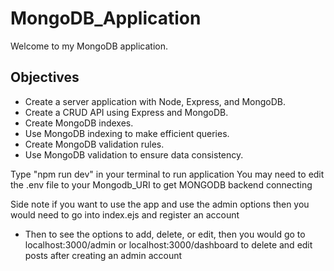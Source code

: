 # MongoDB_Application

Welcome to my MongoDB application. 

## Objectives
- Create a server application with Node, Express, and MongoDB.
- Create a CRUD API using Express and MongoDB.
- Create MongoDB indexes.
- Use MongoDB indexing to make efficient queries.
- Create MongoDB validation rules.
- Use MongoDB validation to ensure data consistency.


Type "npm run dev" in your terminal to run application
You may need to edit the .env file to your Mongodb_URI to get MONGODB backend connecting

Side note if you want to use the app and use the admin options then you would need to go into index.ejs and register an account
- Then to see the options to add, delete, or edit, then you would go to localhost:3000/admin  or localhost:3000/dashboard to delete and edit posts after creating an admin account 
